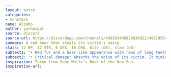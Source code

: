 ```yaml
---
layout: entry
categories:
- monsters
name: Alzabo
author: yochaigal
source: discord
source-url: https://discordapp.com/channels/499193406828838922/499195645131882506/730565162825809940
summary: A red bear that steals its victim's voice
stats: 12 HP, 12 STR, 6 DEX, 16 CHA, bite (d6), claw (d8)
subtext1: "• Red fur and a bear-like appearance with rows of long teeth and large, sharp claws."
subtext2: "• Critical damage: absorbs the voice of its victim. It mimics their speech to lure loved ones to their doom."
inspiration: Taken from Gene Wolfe's Book of the New Sun.
inspiration-url:
---
```

